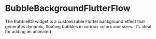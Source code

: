 # BubbleBackgroundFlutterFlow
The BubbleBG widget is a customizable Flutter background effect that generates dynamic, floating bubbles in various colors and sizes. It's ideal for adding an animated
